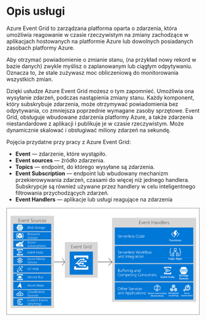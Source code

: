 # Opis usługi

Azure Event Grid to zarządzana platforma oparta o zdarzenia, która umożliwia reagowanie w czasie rzeczywistym na zmiany zachodzące w aplikacjach hostowanych na platformie Azure lub dowolnych posiadanych zasobach platformy Azure.

Aby otrzymać powiadomienie o zmianie stanu, \(na przykład nowy rekord w bazie danych\) zwykle myślisz o zaplanowanym lub ciągłym odpytywaniu. Oznacza to, że stale zużywasz moc obliczeniową do monitorowania wszystkich zmian.

Dzięki usłudze Azure Event Grid możesz o tym zapomnieć. Umożliwia ona wysyłanie zdarzeń, podczas nastąpienia zmiany stanu. Każdy komponent, który subskrybuje zdarzenia, może otrzymywać powiadomienia bez odpytywania, co zmniejsza poprzednie wymagane zasoby sprzętowe. Event Grid, obsługuje wbudowane zdarzenia platformy Azure, a także zdarzenia niestandardowe z aplikacji i publikuje je w czasie rzeczywistym. Może dynamicznie skalować i obsługiwać miliony zdarzeń na sekundę.

Pojęcia przydatne przy pracy z Azure Event Grid:

* **Event** — zdarzenie, które wystąpiło.
* **Event sources**  — źródło zdarzenia.
* **Topics** — endpoint, do którego wysyłane są zdarzenia.
* **Event Subscription** — endpoint lub wbudowany mechanizm przekierowywania zdarzeń, czasami do więcej niż jednego handlera. Subskrypcje są również używane przez handlery w celu inteligentnego filtrowania przychodzących zdarzeń.
* **Event Handlers** — aplikacje lub usługi reagujące na zdarzenia

![](../.gitbook/assets/image%20%2833%29.png)

